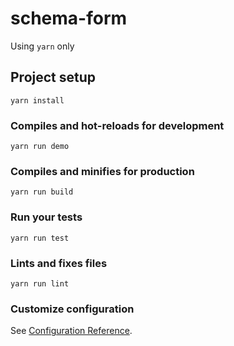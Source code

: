 # schema-form

Using `yarn` only

## Project setup
```
yarn install
```

### Compiles and hot-reloads for development
```
yarn run demo
```

### Compiles and minifies for production
```
yarn run build
```

### Run your tests
```
yarn run test
```

### Lints and fixes files
```
yarn run lint
```

### Customize configuration
See [Configuration Reference](https://cli.vuejs.org/config/).
